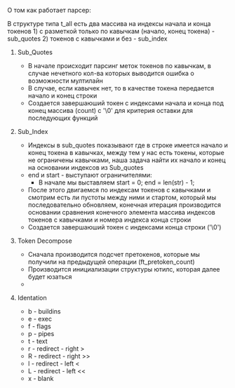 О том как работает парсер:

В структуре типа t_all есть два массива на индексы начала и конца токенов
	1) с разметкой только по кавычкам (начало, конец токена) - sub_quotes
	2) токенов с кавычками и без - sub_index

1. Sub_Quotes
	- В начале происходит парсинг меток токенов по кавычкам, в случае нечетного кол-ва которых выводится ошибка о возможности мултилайн
	- В случае, если кавычек нет, то в качестве токена передается начало и конец строки
	- Создается завершаюший токен с индексами начала и конца под конец массива (count) с '\0' для критерия оставки для последующих функций

2. Sub_Index
	- Индексы в sub_quotes показывают где в строке имеется начало и конец токена в кавычках, между тем у нас есть токены, которые не ограничены кавычками, наша задача найти их начало и конец на основании индексов из Sub_quotes
	- end и start - выступают ограничителями:
		- В начале мы выставляем start = 0; end = len(str) - 1;
	- После этого двигаемся по индексам токенов с кавычками и смотрим есть ли пустоты между ними и стартом, который мы последовательно обновляем, конечная итерация производится основании сравнения конечного элемента массива индексов токенов с кавычками и номера индекса конца строки
	- Создается завершаюший токен с индексами конца строки ('\0')
	
3. Token Decompose
	- Сначала производится подсчет претокенов, которые мы получили на предыдущей операции (ft_pretoken_count)
	- Производится инициализации структуры ютилс, которая далее будет юзаться
	- 



0. Identation

	- b - buildins
	- e - exec
	- f - flags
	- p - pipes
	- t - text
	- r - redirect - right >
	- R - redirect - right >>
	- l - redirect - left <
	- L - redirect - left <<
	- x - blank